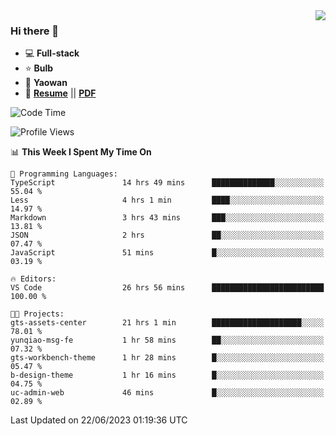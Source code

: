 <img align="right" src="https://github-readme-stats.vercel.app/api?username=LolipopJ&show_icons=true&count_private=true&hide_title=true&include_all_commits=true&theme=vue">

### Hi there 👋

- :computer: **Full-stack**
- :star: **Bulb**
- :pill: **Yaowan**
- :milky_way: [**Resume**](https://lolipopj.github.io/resume/) || [**PDF**](https://cdn.jsdelivr.net/gh/lolipopj/resume/export/resume-en.pdf)

<!--START_SECTION:waka-->
![Code Time](http://img.shields.io/badge/Code%20Time-1%2C409%20hrs%2029%20mins-blue)

![Profile Views](http://img.shields.io/badge/Profile%20Views-1-blue)

📊 **This Week I Spent My Time On** 

```text
💬 Programming Languages: 
TypeScript               14 hrs 49 mins      ██████████████░░░░░░░░░░░   55.04 % 
Less                     4 hrs 1 min         ████░░░░░░░░░░░░░░░░░░░░░   14.97 % 
Markdown                 3 hrs 43 mins       ███░░░░░░░░░░░░░░░░░░░░░░   13.81 % 
JSON                     2 hrs               ██░░░░░░░░░░░░░░░░░░░░░░░   07.47 % 
JavaScript               51 mins             █░░░░░░░░░░░░░░░░░░░░░░░░   03.19 % 

🔥 Editors: 
VS Code                  26 hrs 56 mins      █████████████████████████   100.00 % 

🐱‍💻 Projects: 
gts-assets-center        21 hrs 1 min        ████████████████████░░░░░   78.01 % 
yunqiao-msg-fe           1 hr 58 mins        ██░░░░░░░░░░░░░░░░░░░░░░░   07.32 % 
gts-workbench-theme      1 hr 28 mins        █░░░░░░░░░░░░░░░░░░░░░░░░   05.47 % 
b-design-theme           1 hr 16 mins        █░░░░░░░░░░░░░░░░░░░░░░░░   04.75 % 
uc-admin-web             46 mins             █░░░░░░░░░░░░░░░░░░░░░░░░   02.89 % 
```


 Last Updated on 22/06/2023 01:19:36 UTC
<!--END_SECTION:waka-->
